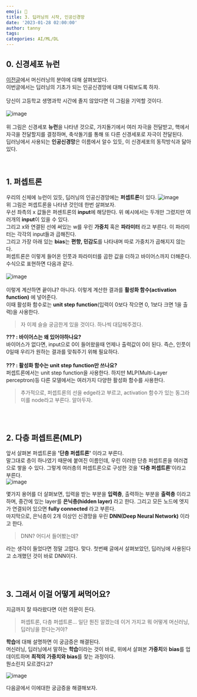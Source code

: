 ```yaml
---
emoji: 🔮
title: 3. 딥러닝의 시작, 인공신경망
date: '2023-01-28 02:00:00'
author: tanny
tags: 
categories: AI/ML/DL
---
```


## 0. 신경세포 뉴런
[이전글](https://tannybrown.github.io/ai/3/)에서 머신러닝의 분야에 대해 살펴보았다. <br>
이번글에서는 딥러닝의 기초가 되는 인공신경망에 대해 다뤄보도록 하자.<br>
<br>
당신이 고등학교 생명과학 시간에 졸지 않았다면 이 그림을 기억할 것이다.<br><br>
![image](https://user-images.githubusercontent.com/121401159/215143541-5dff4459-54d7-4dbb-bdd5-fd6bb3b4e511.png)<br>
<br>
위 그림은 신경세포 **뉴런**을 나타낸 것으로, 가지돌기에서 여러 자극을 전달받고, 핵에서 자극을 전달할지를 결정하며, 축삭돌기를 통해 또 다른 신경세포로 자극이 전달된다.<br>
딥러닝에서 사용되는 **인공신경망**은 이름에서 알수 있듯, 이 신경세포의 동작방식과 닮아 있다. <br><br><br>


## 1. 퍼셉트론
우리의 신체에 뉴런이 있듯, 딥러닝의 인공신경망에는 **퍼셉트론**이 있다.
![image](https://user-images.githubusercontent.com/121401159/215151104-d731ca4b-ca65-4651-bb82-1e82b4ca5ed6.png)<br>
위 그림은 퍼셉트론을 나타낸 것인데 한번 살펴보자.<br>
우선 좌측의 x 값들은 퍼센트론의 **input**에 해당한다. 위 예시에서는 두개만 그렸지만 여러개의 **input**이 있을 수 있다.<br>
그리고 x와 연결된 선에 써있는 w를 우린 **가중치** 혹은 **파라미터** 라고 부른다. 이 파라미터는 각각의 input들과 곱해진다.<br>
그리고 가장 아래 있는 **bias**는 **편향, 민감도**를 나타내며 따로 가중치가 곱해지지 않는다. <br>
퍼셉트론은 이렇게 들어온 인풋과 파라미터를 곱한 값을 더하고 바이어스까지 더해준다. 수식으로 표현하면 다음과 같다.<br><br>
![image](https://user-images.githubusercontent.com/121401159/215153563-403ed017-a9f1-4444-bf4c-27836bcefbb0.png)<br>
<br>
이렇게 계산하면 끝이냐? 아니다. 이렇게 계산한 결과를 **활성화 함수(activation function)** 에 넣어준다.<br>
이때 활성화 함수로는 **unit step function**(입력이 0보다 작으면 0, 1보다 크면 1을 출력)을 사용한다.<br>
> 자 이제 슬슬 궁금한게 있을 것이다. 하나씩 대답해주겠다.

**??? : 바이어스는 왜 있어야하나요?**<br>
바이어스가 없다면, input으로 0이 들어왔을때 언제나 출력값이 0이 된다. 즉슨, 인풋이 0일때 우리가 원하는 결과를 맞춰주기 위해 필요하다. <br><br>
**??? : 활성화 함수는 unit step function만 쓰나요?** <br>
퍼셉트론에서는 unit step function을 사용한다. 하지만 MLP(Multi-Layer perceptron)등 다른 모델에서는 여러가지 다양한 활성화 함수를 사용한다. <br>

> 추가적으로, 퍼셉트론의 선을 edge라고 부르고, activation 함수가 있는 동그라미를 node라고 부른다. 알아두자.



<br><br>

## 2. 다층 퍼셉트론(MLP)
앞서 살펴본 퍼셉트론을 **'단층 퍼셉트론'** 이라고 부른다. <br>
말그대로 층이 하나였기 때문에 붙여진 이름인데, 우린 이러한 단층 퍼셉트론을 여러겹으로 쌓을 수 있다. 그렇게 여러층의 퍼셉트론으로 구성한 것을 '**다층 퍼셉트론**'이라고 부른다.<br>
![image](https://user-images.githubusercontent.com/121401159/215158159-dd434850-9cc3-4436-b371-1809b1133dea.png)<br>

몇가지 용어를 더 살펴보면, 입력을 받는 부분을 **입력층**, 출력하는 부분을 **출력층** 이라고 하며, 중간에 있는 layer를 **은닉층(hidden layer)** 라고 한다. 그리고 모든 노드에 엣지가 연결되어 있으면 **fully connected** 라고 부른다. <br>
마지막으로, 은닉층이 2개 이상인 신경망을 우린 **DNN(Deep Neural Network)** 이라고 한다.
> DNN? 어디서 들어봤는데?

라는 생각이 들었다면 정말 고맙다. 맞다. 첫번째 글에서 살펴보았던, 딥러닝에 사용된다고 소개했던 것이 바로 DNN이다.<br>

<br><br>

## 3. 그래서 이걸 어떻게 써먹어요?
지금까지 잘 따라왔다면 이런 의문이 든다. <br>
> 퍼셉트론, 다층 퍼셉트론... 일단 뭔진 알겠는데 이거 가지고 뭐 어떻게 머신러닝, 딥러닝을 한다는거야?

**학습**에 대해 설명하면 이 궁금증은 해결된다. <br>
머신러닝, 딥러닝에서 말하는 **학습**이라는 것이 바로, 위에서 살펴본 **가중치**와 **bias**를 업데이트하며 **최적의 가중치와 bias**를 찾는 과정이다. <br>
뭔소린지 모르겠다고?

![image](https://user-images.githubusercontent.com/121401159/215161222-9a6ad1d3-df29-4f6b-9be0-3127625a06ce.png)<br>

다음글에서 이에대한 궁금증을 해결해보자.
